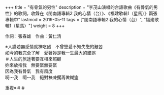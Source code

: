 +++
title = "有骨氣的男性"
description = "李茂山演唱的台語歌曲《有骨氣的男性》的歌詞，收錄在《閩南語專輯2 我的心情（台）》、《福建歌輯1（星馬）》兩張專輯中"
lastmod = 2019-05-11
tags = ["閩南語專輯2 我的心情（台）",  "福建歌輯1（星馬）"]
weight = 8
+++

作詞：張春雄　作曲：黃仁清   

※人講若無感情就袜吃醋　不曾戀愛不知失戀的艱苦  
如今的我完全了解　愛著妳是我一生最大的錯誤  
＃人生的旅途著要互相來照顧  
妳來放捨我　無要緊無要緊  
因為我有骨氣　我有風度  
啊～我　啊～我　絕對袂凍擱再做糊塗  

重複※＃＃